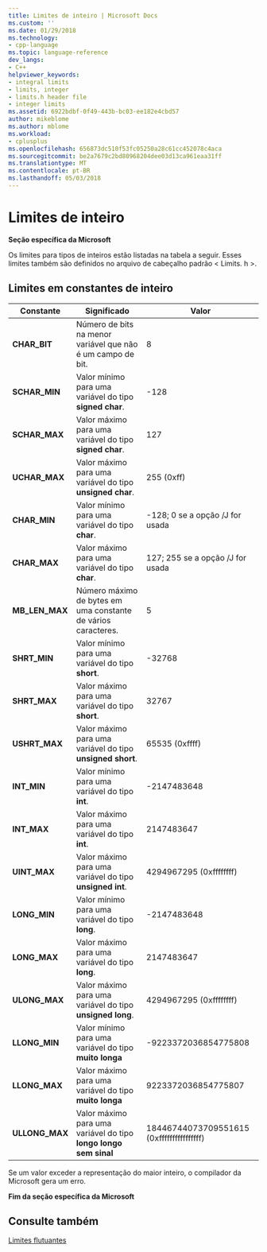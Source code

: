 ```yaml
---
title: Limites de inteiro | Microsoft Docs
ms.custom: ''
ms.date: 01/29/2018
ms.technology:
- cpp-language
ms.topic: language-reference
dev_langs:
- C++
helpviewer_keywords:
- integral limits
- limits, integer
- limits.h header file
- integer limits
ms.assetid: 6922bdbf-0f49-443b-bc03-ee182e4cbd57
author: mikeblome
ms.author: mblome
ms.workload:
- cplusplus
ms.openlocfilehash: 656873dc510f53fc05250a28c61cc452078c4aca
ms.sourcegitcommit: be2a7679c2bd80968204dee03d13ca961eaa31ff
ms.translationtype: MT
ms.contentlocale: pt-BR
ms.lasthandoff: 05/03/2018
---
```

# <a name="integer-limits"></a>Limites de inteiro

**Seção específica da Microsoft**

Os limites para tipos de inteiros estão listadas na tabela a seguir. Esses limites também são definidos no arquivo de cabeçalho padrão < Limits. h >.

## <a name="limits-on-integer-constants"></a>Limites em constantes de inteiro

|Constante|Significado|Valor|
|--------------|-------------|-----------|
|**CHAR_BIT**|Número de bits na menor variável que não é um campo de bit.|8|
|**SCHAR_MIN**|Valor mínimo para uma variável do tipo **signed char**.|-128|
|**SCHAR_MAX**|Valor máximo para uma variável do tipo **signed char**.|127|
|**UCHAR_MAX**|Valor máximo para uma variável do tipo **unsigned char**.|255 (0xff)|
|**CHAR_MIN**|Valor mínimo para uma variável do tipo **char**.|-128; 0 se a opção /J for usada|
|**CHAR_MAX**|Valor máximo para uma variável do tipo **char**.|127; 255 se a opção /J for usada|
|**MB_LEN_MAX**|Número máximo de bytes em uma constante de vários caracteres.|5|
|**SHRT_MIN**|Valor mínimo para uma variável do tipo **short**.|-32768|
|**SHRT_MAX**|Valor máximo para uma variável do tipo **short**.|32767|
|**USHRT_MAX**|Valor máximo para uma variável do tipo **unsigned short**.|65535 (0xffff)|
|**INT_MIN**|Valor mínimo para uma variável do tipo **int**.|-2147483648|
|**INT_MAX**|Valor máximo para uma variável do tipo **int**.|2147483647|
|**UINT_MAX**|Valor máximo para uma variável do tipo **unsigned int**.|4294967295 (0xffffffff)|
|**LONG_MIN**|Valor mínimo para uma variável do tipo **long**.|-2147483648|
|**LONG_MAX**|Valor máximo para uma variável do tipo **long**.|2147483647|
|**ULONG_MAX**|Valor máximo para uma variável do tipo **unsigned long**.|4294967295 (0xffffffff)|
|**LLONG_MIN**|Valor mínimo para uma variável do tipo **muito longa**|-9223372036854775808|
|**LLONG_MAX**|Valor máximo para uma variável do tipo **muito longa**|9223372036854775807|
|**ULLONG_MAX**|Valor máximo para uma variável do tipo **longo longo sem sinal**|18446744073709551615 (0xffffffffffffffff)|

Se um valor exceder a representação do maior inteiro, o compilador da Microsoft gera um erro.

**Fim da seção específica da Microsoft**

## <a name="see-also"></a>Consulte também

[Limites flutuantes](../cpp/floating-limits.md)  
